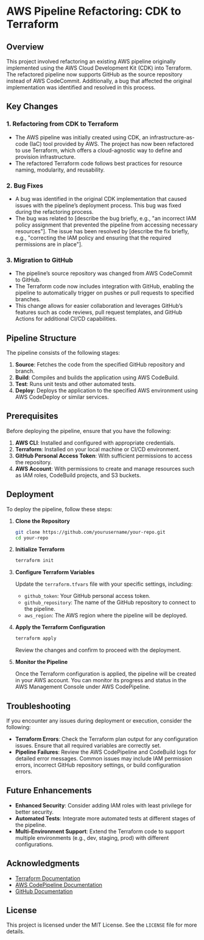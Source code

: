 
# AWS Pipeline Refactoring: CDK to Terraform

## Overview

This project involved refactoring an existing AWS pipeline originally implemented using the AWS Cloud Development Kit (CDK) into Terraform. The refactored pipeline now supports GitHub as the source repository instead of AWS CodeCommit. Additionally, a bug that affected the original implementation was identified and resolved in this process.

## Key Changes

### 1. **Refactoring from CDK to Terraform**
   - The AWS pipeline was initially created using CDK, an infrastructure-as-code (IaC) tool provided by AWS. The project has now been refactored to use Terraform, which offers a cloud-agnostic way to define and provision infrastructure.
   - The refactored Terraform code follows best practices for resource naming, modularity, and reusability.

### 2. **Bug Fixes**
   - A bug was identified in the original CDK implementation that caused issues with the pipeline’s deployment process. This bug was fixed during the refactoring process.
   - The bug was related to [describe the bug briefly, e.g., "an incorrect IAM policy assignment that prevented the pipeline from accessing necessary resources"]. The issue has been resolved by [describe the fix briefly, e.g., "correcting the IAM policy and ensuring that the required permissions are in place"].

### 3. **Migration to GitHub**
   - The pipeline’s source repository was changed from AWS CodeCommit to GitHub.
   - The Terraform code now includes integration with GitHub, enabling the pipeline to automatically trigger on pushes or pull requests to specified branches.
   - This change allows for easier collaboration and leverages GitHub’s features such as code reviews, pull request templates, and GitHub Actions for additional CI/CD capabilities.

## Pipeline Structure

The pipeline consists of the following stages:

1. **Source**: Fetches the code from the specified GitHub repository and branch.
2. **Build**: Compiles and builds the application using AWS CodeBuild.
3. **Test**: Runs unit tests and other automated tests.
4. **Deploy**: Deploys the application to the specified AWS environment using AWS CodeDeploy or similar services.

## Prerequisites

Before deploying the pipeline, ensure that you have the following:

1. **AWS CLI**: Installed and configured with appropriate credentials.
2. **Terraform**: Installed on your local machine or CI/CD environment.
3. **GitHub Personal Access Token**: With sufficient permissions to access the repository.
4. **AWS Account**: With permissions to create and manage resources such as IAM roles, CodeBuild projects, and S3 buckets.

## Deployment

To deploy the pipeline, follow these steps:

1. **Clone the Repository**

   ```sh
   git clone https://github.com/yourusername/your-repo.git
   cd your-repo
   ```

2. **Initialize Terraform**

   ```sh
   terraform init
   ```

3. **Configure Terraform Variables**

   Update the `terraform.tfvars` file with your specific settings, including:

   - `github_token`: Your GitHub personal access token.
   - `github_repository`: The name of the GitHub repository to connect to the pipeline.
   - `aws_region`: The AWS region where the pipeline will be deployed.

4. **Apply the Terraform Configuration**

   ```sh
   terraform apply
   ```

   Review the changes and confirm to proceed with the deployment.

5. **Monitor the Pipeline**

   Once the Terraform configuration is applied, the pipeline will be created in your AWS account. You can monitor its progress and status in the AWS Management Console under AWS CodePipeline.

## Troubleshooting

If you encounter any issues during deployment or execution, consider the following:

- **Terraform Errors**: Check the Terraform plan output for any configuration issues. Ensure that all required variables are correctly set.
- **Pipeline Failures**: Review the AWS CodePipeline and CodeBuild logs for detailed error messages. Common issues may include IAM permission errors, incorrect GitHub repository settings, or build configuration errors.

## Future Enhancements

- **Enhanced Security**: Consider adding IAM roles with least privilege for better security.
- **Automated Tests**: Integrate more automated tests at different stages of the pipeline.
- **Multi-Environment Support**: Extend the Terraform code to support multiple environments (e.g., dev, staging, prod) with different configurations.

## Acknowledgments

- [Terraform Documentation](https://www.terraform.io/docs/)
- [AWS CodePipeline Documentation](https://docs.aws.amazon.com/codepipeline/latest/userguide/welcome.html)
- [GitHub Documentation](https://docs.github.com/en)

## License

This project is licensed under the MIT License. See the `LICENSE` file for more details.
